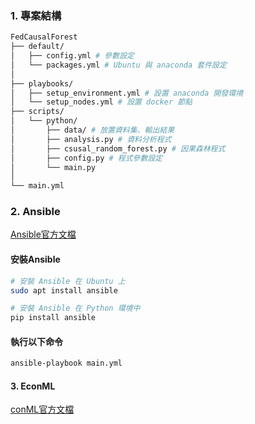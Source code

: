 ### 1. 專案結構
```bash
FedCausalForest
├── default/
│   ├── config.yml # 參數設定
│   └── packages.yml # Ubuntu 與 anaconda 套件設定
│
├── playbooks/
│   ├── setup_environment.yml # 設置 anaconda 開發環境
│   └── setup_nodes.yml # 設置 docker 節點
├── scripts/
│   └── python/
│       ├── data/ # 放置資料集、輸出結果
│       ├── analysis.py # 資料分析程式
│       ├── csusal_random_forest.py # 因果森林程式
│       ├── config.py # 程式參數設定
│       └── main.py
│ 
└── main.yml
```

### 2. Ansible
[Ansible官方文檔](https://docs.ansible.com/ansible/latest/collections/ansible/builtin/apt_module.html)

#### 安裝Ansible
```bash
# 安裝 Ansible 在 Ubuntu 上
sudo apt install ansible

# 安裝 Ansible 在 Python 環境中
pip install ansible
```

#### 執行以下命令
```bash
ansible-playbook main.yml
```

#### 3. EconML
[conML官方文檔](https://econml.azurewebsites.net/)
